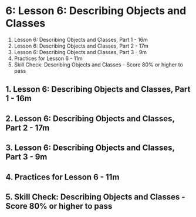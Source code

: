 # 6: Lesson 6: Describing Objects and Classes

1. Lesson 6: Describing Objects and Classes, Part 1 - 16m
2. Lesson 6: Describing Objects and Classes, Part 2 - 17m
3. Lesson 6: Describing Objects and Classes, Part 3 - 9m
4. Practices for Lesson 6 - 11m
5. Skill Check: Describing Objects and Classes - Score 80% or higher to pass

## 1. Lesson 6: Describing Objects and Classes, Part 1 - 16m
## 2. Lesson 6: Describing Objects and Classes, Part 2 - 17m
## 3. Lesson 6: Describing Objects and Classes, Part 3 - 9m
## 4. Practices for Lesson 6 - 11m
## 5. Skill Check: Describing Objects and Classes - Score 80% or higher to pass
